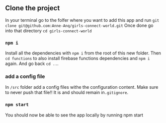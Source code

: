 ## Clone the project

In your terminal go to the folfer where you want to add this app and run `git clone git@github.com:Anne-Anq/girls-connect-world.git`
Once done go into that directory `cd girls-connect-world`

### `npm i`

Install all the dependencies with `npm i` from the root of this new folder. Then `cd functions` to also install firebase functions dependencies and `npm i` again. And go back `cd ..`.

### add a config file

In `/src` folder add a config files withe the configuration content. Make sure to never push that file!! It is and should remain in`.gitignore`.

### `npm start`

You should now be able to see the app locally by running npm start

